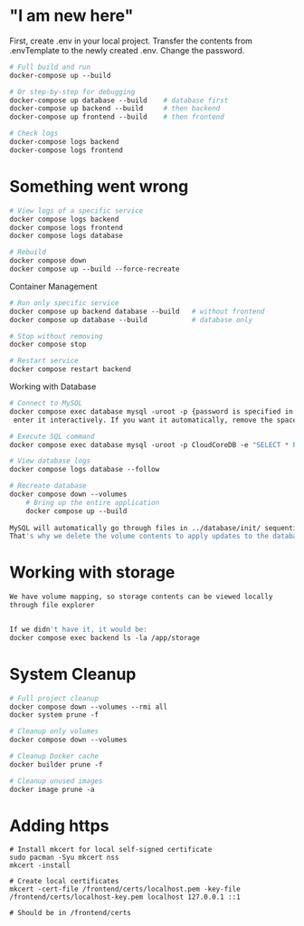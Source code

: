 # "I am new here"
First, create .env in your local project. Transfer the contents from .envTemplate to the newly created .env. 
Change the password.


```dockerfile
# Full build and run
docker-compose up --build

# Or step-by-step for debugging
docker-compose up database --build    # database first
docker-compose up backend --build     # then backend 
docker-compose up frontend --build    # then frontend

# Check logs
docker-compose logs backend
docker-compose logs frontend
```

# Something went wrong
```dockerfile
# View logs of a specific service
docker compose logs backend
docker compose logs frontend  
docker compose logs database

# Rebuild
docker compose down
docker compose up --build --force-recreate
```

Container Management
```dockerfile
# Run only specific service
docker compose up backend database --build   # without frontend
docker compose up database --build           # database only

# Stop without removing
docker compose stop

# Restart service
docker compose restart backend
```
Working with Database
```dockerfile
# Connect to MySQL
docker compose exec database mysql -uroot -p {password is specified in .env. You will need to
 enter it interactively. If you want it automatically, remove the space between -p and password}

# Execute SQL command
docker compose exec database mysql -uroot -p CloudCoreDB -e "SELECT * FROM users;"

# View database logs
docker compose logs database --follow

# Recreate database
docker compose down --volumes
    # Bring up the entire application
    docker compose up --build
    
MySQL will automatically go through files in ../database/init/ sequentially, but only if the volume is empty. 
That's why we delete the volume contents to apply updates to the database.

``` 

# Working with storage
```dockerfile
We have volume mapping, so storage contents can be viewed locally
through file explorer


If we didn't have it, it would be:
docker compose exec backend ls -la /app/storage
```

# System Cleanup
```dockerfile
# Full project cleanup
docker compose down --volumes --rmi all
docker system prune -f

# Cleanup only volumes
docker compose down --volumes

# Cleanup Docker cache
docker builder prune -f

# Cleanup unused images
docker image prune -a
```

# Adding https
```https setup
# Install mkcert for local self-signed certificate
sudo pacman -Syu mkcert nss
mkcert -install

# Create local certificates
mkcert -cert-file /frontend/certs/localhost.pem -key-file /frontend/certs/localhost-key.pem localhost 127.0.0.1 ::1

# Should be in /frontend/certs
```